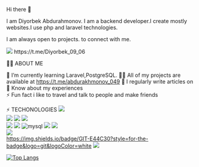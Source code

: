 Hi there 👋

I am Diyorbek Abdurahmonov.
I am a backend developer.I create mostly websites.I use php and laravel technologies.

I am always open to projects. to connect with me.

<img src="https://img.shields.io/badge/Telegram-2CA5E0?style=for-the-badge&logo=telegram&logoColor=white" />   
https://t.me/Diyorbek_09_06

🧑‍💻 ABOUT ME

🌱 I’m currently learning Laravel,PostgreSQL.
👨‍💻 All of my projects are available at https://t.me/abdurakhmonov_049
📝 I regularly write articles on  
📄 Know about my experiences  
⚡ Fun fact i like to travel and talk to people and make friends

⚡ TECHONOLOGIES
<img src="https://img.shields.io/badge/HTML5-E34F26?style=for-the-badge&logo=html5&logoColor=white" />   
<img src="https://img.shields.io/badge/postcss-DD3A0A?style=for-the-badge&logo=postcss&logoColor=white"/> 
<img src="https://img.shields.io/badge/JavaScript-323330?style=for-the-badge&logo=javascript&logoColor=F7DF1E" />
<img src="https://img.shields.io/badge/Bootstrap-563D7C?style=for-the-badge&logo=bootstrap&logoColor=white" />  
<img src="http://img.shields.io/badge/-PHPStorm-181717?style=for-the-badge&logo=phpstorm&logoColor=white" /> 
<img src="https://img.shields.io/badge/Laravel-FF2D20?style=for-the-badge&logo=laravel&logoColor=white" /> 
<img alt="mysql" src="https://img.shields.io/badge/MySQL-005C84?style=for-the-badge&logo=mysql&logoColor=white">
<img src="https://img.shields.io/badge/PostgreSQL-316192?style=for-the-badge&logo=postgresql&logoColor=white" /> 
<img src="https://img.shields.io/badge/json-5E5C5C?style=for-the-badge&logo=json&logoColor=white" />  
<img src="https://img.shields.io/badge/Amazon AWS-FF9900?style=for-the-badge&logo=amazonaws&logoColor=white" />   
https://img.shields.io/badge/GIT-E44C30?style=for-the-badge&logo=git&logoColor=white
<img src="https://img.shields.io/badge/GitHub-100000?style=for-the-badge&logo=github&logoColor=white" />

[![Top Langs](https://github-readme-stats.vercel.app/api/top-langs/?username=abdurakhmonov049)](https://github.com/anuraghazra/github-readme-stats)
